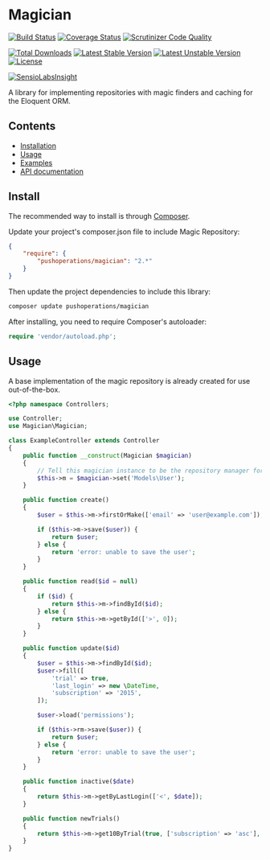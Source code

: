 # Magician

[![Build Status](https://img.shields.io/travis/pushoperations/Magician.svg)](https://travis-ci.org/pushoperations/Magician)
[![Coverage Status](https://img.shields.io/coveralls/pushoperations/Magician.svg)](https://coveralls.io/r/pushoperations/Magician)
[![Scrutinizer Code Quality](https://img.shields.io/scrutinizer/g/pushoperations/Magician.svg)](https://scrutinizer-ci.com/g/pushoperations/Magician/?branch=master)

[![Total Downloads](https://poser.pugx.org/pushoperations/magician/downloads.svg)](https://packagist.org/packages/pushoperations/Magician)
[![Latest Stable Version](https://poser.pugx.org/pushoperations/magician/v/stable.svg)](https://packagist.org/packages/pushoperations/Magician)
[![Latest Unstable Version](https://poser.pugx.org/pushoperations/magician/v/unstable.svg)](https://packagist.org/packages/pushoperations/Magician)
[![License](https://poser.pugx.org/pushoperations/magician/license.svg)](https://packagist.org/packages/pushoperations/Magician)

[![SensioLabsInsight](https://insight.sensiolabs.com/projects/3f2b755a-6ca6-4a85-9b07-43e08ce68310/big.png)](https://insight.sensiolabs.com/projects/3f2b755a-6ca6-4a85-9b07-43e08ce68310)

A library for implementing repositories with magic finders and caching for the Eloquent ORM.

## Contents

- [Installation](#install)
- [Usage](#usage)
- [Examples](#examples)
- [API documentation](http://pushoperations.github.io/Magician)

## Install

The recommended way to install is through [Composer](http://getcomposer.org).

Update your project's composer.json file to include Magic Repository:

```json
{
    "require": {
        "pushoperations/magician": "2.*"
    }
}
```

Then update the project dependencies to include this library:

```bash
composer update pushoperations/magician
```

After installing, you need to require Composer's autoloader:

```php
require 'vendor/autoload.php';
```

## Usage

A base implementation of the magic repository is already created for use out-of-the-box.

```php
<?php namespace Controllers;

use Controller;
use Magician\Magician;

class ExampleController extends Controller
{
    public function __construct(Magician $magician)
    {
        // Tell this magician instance to be the repository manager for the 'User' model.
        $this->m = $magician->set('Models\User');
    }

    public function create()
    {
        $user = $this->m->firstOrMake(['email' => 'user@example.com']);

        if ($this->m->save($user)) {
            return $user;
        } else {
            return 'error: unable to save the user';
        }
    }

    public function read($id = null)
    {
        if ($id) {
            return $this->m->findById($id);
        } else {
            return $this->m->getById(['>', 0]);
        }
    }

    public function update($id)
    {
        $user = $this->m->findById($id);
        $user->fill([
            'trial' => true,
            'last_login' => new \DateTime,
            'subscription' => '2015',
        ]);

        $user->load('permissions');

        if ($this->rm->save($user)) {
            return $user;
        } else {
            return 'error: unable to save the user';
        }
    }

    public function inactive($date)
    {
        return $this->m->getByLastLogin(['<', $date]);
    }

    public function newTrials()
    {
        return $this->m->get10ByTrial(true, ['subscription' => 'asc'], ['email', 'subscription']);
    }
}
```
